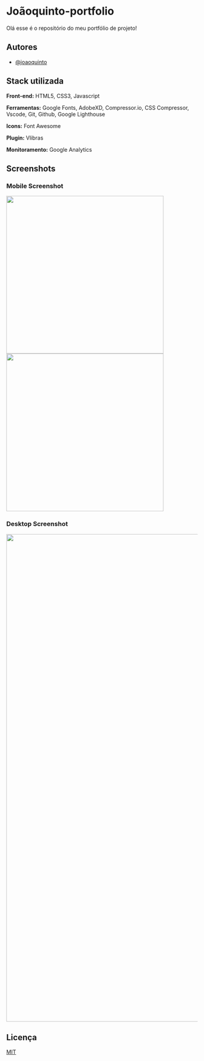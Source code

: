 # Joãoquinto-portfolio

Olá esse é o repositório do meu portfólio de projeto!

## Autores

- [@joaoquinto](https://github.com/joaoquinto)

## Stack utilizada

**Front-end:** HTML5, CSS3, Javascript

**Ferramentas:** Google Fonts, AdobeXD, Compressor.io, CSS Compressor, Vscode, Git, Github, Google Lighthouse

**Icons:** Font Awesome

**Plugin:** Vlibras

**Monitoramento:** Google Analytics

## Screenshots

### Mobile Screenshot

<img src="./screenshots/Mobile.6v.png" width="414px">
<img src="./screenshots/Mobile-open.6v.png" width="414px">

### Desktop Screenshot

<img src="./screenshots/Desktop.6v.png" width="1280px" >

## Licença

[MIT](https://github.com/joaoquinto/joaoquinto-portfolio/blob/main/LICENSE)
